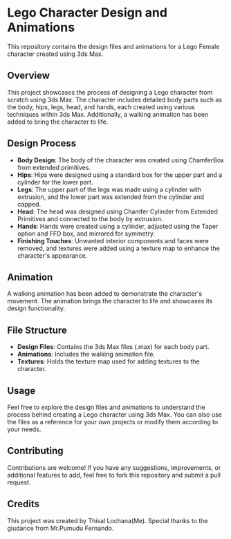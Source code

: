 # Lego Character Design and Animations

This repository contains the design files and animations for a Lego Female character created using 3ds Max.

## Overview

This project showcases the process of designing a Lego character from scratch using 3ds Max. The character includes detailed body parts such as the body, hips, legs, head, and hands, each created using various techniques within 3ds Max. Additionally, a walking animation has been added to bring the character to life.

## Design Process

- **Body Design**: The body of the character was created using ChamferBox from extended primitives.
- **Hips**: Hips were designed using a standard box for the upper part and a cylinder for the lower part.
- **Legs**: The upper part of the legs was made using a cylinder with extrusion, and the lower part was extended from the cylinder and capped.
- **Head**: The head was designed using Chamfer Cylinder from Extended Primitives and connected to the body by extrusion.
- **Hands**: Hands were created using a cylinder, adjusted using the Taper option and FFD box, and mirrored for symmetry.
- **Finishing Touches**: Unwanted interior components and faces were removed, and textures were added using a texture map to enhance the character's appearance.

## Animation

A walking animation has been added to demonstrate the character's movement. The animation brings the character to life and showcases its design functionality.

## File Structure

- **Design Files**: Contains the 3ds Max files (.max) for each body part.
- **Animations**: Includes the walking animation file.
- **Textures**: Holds the texture map used for adding textures to the character.

## Usage

Feel free to explore the design files and animations to understand the process behind creating a Lego character using 3ds Max. You can also use the files as a reference for your own projects or modify them according to your needs.

## Contributing

Contributions are welcome! If you have any suggestions, improvements, or additional features to add, feel free to fork this repository and submit a pull request.

## Credits

This project was created by Thisal Lochana(Me). Special thanks to the giudance from Mr.Pumudu Fernando.
